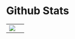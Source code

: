 </br>
</br>
</br>

# Github Stats
<table>
  <tr>
    <td align="center" style="padding=0;width=50%;">
      <img align="center" style="padding=0;" src="https://gh-stats.didinele.me/api/?username=matary1&show_icons=true&title_color=0c1013&text_color=0c1013_color=0c1013&hide_border=true&icon_color=0c1013&hide_title=true&count_private=true"/>
    </td>
    <td align="center" style="padding=0;width=50%;">
      <img align="center" style="padding=0;" src="https://gh-stats.didinele.me/api/top-langs/?username=Matary1&layout=compact&show_icons=true&title_color=4F8CC9&text_color=9f9f9f&bg_color=0c1013&hide_border=true&icon_color=0c1013&count_private=true&extra=matary1
    </td>
  </tr>
</table>











